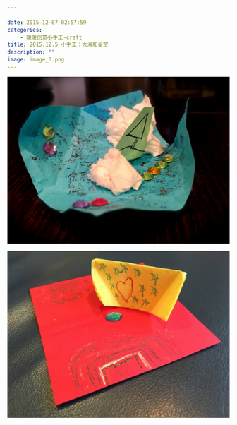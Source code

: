 ```yaml
---

date: 2015-12-07 02:57:59
categories:
    - 暖暖创意小手工-craft
title: 2015.12.5 小手工：大海和星空
description: ""
image: image_0.png
---
```


![](image_0.png)

![](image_1.png)